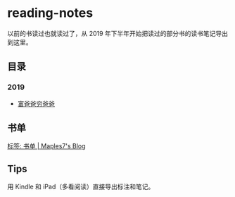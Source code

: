 # reading-notes

以前的书读过也就读过了，从 2019 年下半年开始把读过的部分书的读书笔记导出到这里。

## 目录

### 2019

- [富爸爸穷爸爸](./2019/Rich-Dad-Poor-Dad.pdf)

## 书单

[标签: 书单 | Maples7's Blog](http://maples7.com/tags/书单/)

## Tips

用 Kindle 和 iPad（多看阅读）直接导出标注和笔记。
